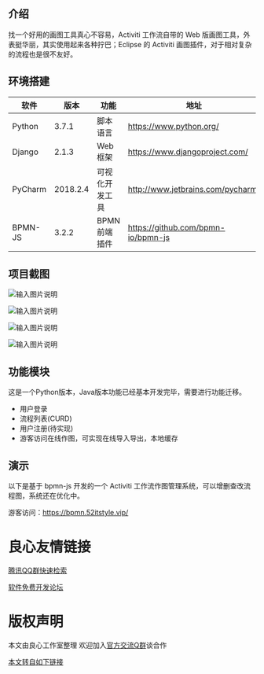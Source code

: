 ## 介绍 

找一个好用的画图工具真心不容易，Activiti 工作流自带的 Web 版画图工具，外表挺华丽，其实使用起来各种拧巴；Eclipse 的 Activiti 画图插件，对于相对复杂的流程也是很不友好。

## 环境搭建

| 软件 | 版本  | 功能|   地址|
| ---- | ----- |----- |----- |
|   Python   |  3.7.1 |  脚本语言   | https://www.python.org/  |
|   Django   | 2.1.3 |   Web框架|  https://www.djangoproject.com/ |
|   PyCharm| 2018.2.4 |  可视化开发工具| http://www.jetbrains.com/pycharm/  |
|   BPMN-JS| 3.2.2 |  BPMN前端插件| https://github.com/bpmn-io/bpmn-js |

## 项目截图

![输入图片说明](https://images.gitee.com/uploads/images/2019/0323/121259_41f19adb_87650.png "1.png")

![输入图片说明](https://images.gitee.com/uploads/images/2019/0323/121304_7e6a4833_87650.png "2.png")

![输入图片说明](https://images.gitee.com/uploads/images/2019/0323/121313_37b67c95_87650.jpeg "3.jpg")

![输入图片说明](https://images.gitee.com/uploads/images/2019/0323/121320_203435ab_87650.png "4.png")


## 功能模块

这是一个Python版本，Java版本功能已经基本开发完毕，需要进行功能迁移。

- 用户登录
- 流程列表(CURD)
- 用户注册(待实现)
- 游客访问在线作图，可实现在线导入导出，本地缓存

## 演示

以下是基于 bpmn-js 开发的一个 Activiti 工作流作图管理系统，可以增删查改流程图，系统还在优化中。

游客访问：https://bpmn.52itstyle.vip/


 # 良心友情链接

[腾讯QQ群快速检索](http://u.720life.cn/s/8cf73f7c)

[软件免费开发论坛](http://u.720life.cn/s/bbb01dc0)

# 版权声明 

本文由良心工作室整理 欢迎加入[官方交流Q群](https://u.720life.cn/s/f2316816)谈合作

[本文转自如下链接](http://u.720life.cn/g/2e71d0f0a5c601172267ba20d3a43c6e0a6921e5ff4f6b3b3031d968aefaf6017a511d01c79a59c2e7ec3c543bf7fe0f09ecab9da45ada03190fd8a3c06b2c09)